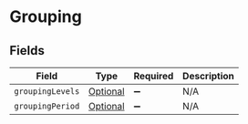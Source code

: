 # Grouping


## Fields

| Field                                                                 | Type                                                                  | Required                                                              | Description                                                           |
| --------------------------------------------------------------------- | --------------------------------------------------------------------- | --------------------------------------------------------------------- | --------------------------------------------------------------------- |
| `groupingLevels`                                                      | [Optional<GroupingLevels>](../../models/components/GroupingLevels.md) | :heavy_minus_sign:                                                    | N/A                                                                   |
| `groupingPeriod`                                                      | [Optional<GroupingPeriod>](../../models/components/GroupingPeriod.md) | :heavy_minus_sign:                                                    | N/A                                                                   |